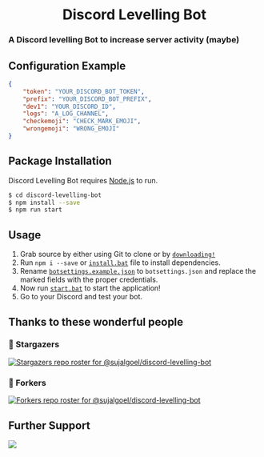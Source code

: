 <h1 align="center">Discord Levelling Bot</h1>


### A Discord levelling Bot to increase server activity (maybe)

## Configuration Example

```json
{
    "token": "YOUR_DISCORD_BOT_TOKEN",
    "prefix": "YOUR_DISCORD_BOT_PREFIX",
    "dev1": "YOUR_DISCORD_ID",
    "logs": "A_LOG_CHANNEL",
    "checkemoji": "CHECK_MARK_EMOJI",
    "wrongemoji": "WRONG_EMOJI"
}
```

## Package Installation

Discord Levelling Bot requires [Node.js](https://nodejs.org/) to run.


```sh
$ cd discord-levelling-bot
$ npm install --save
$ npm run start
```


## Usage

1. Grab source by either using Git to clone or by [`downloading!`](https://github.com/sujalgoel/discord-levelling-bot/archive/master.zip)
2. Run `npm i --save` or [`install.bat`](https://github.com/sujalgoel/discord-levelling-bot/blob/master/install.bat) file to install dependencies.
3. Rename [`botsettings.example.json`](https://github.com/sujalgoel/discord-levelling-bot/blob/master/botsettings.example.json) to `botsettings.json` and replace the marked fields with the proper credentials.
4. Now run [`start.bat`](https://github.com/sujalgoel/discord-levelling-bot/blob/master/start.bat) to start the application!
5. Go to your Discord and test your bot.

## Thanks to these wonderful people
### 🌟 Stargazers
[![Stargazers repo roster for @sujalgoel/discord-levelling-bot](https://reporoster.com/stars/sujalgoel/discord-levelling-bot)](https://github.com/sujalgoel/discord-levelling-bot/stargazers)
### 🍴 Forkers
[![Forkers repo roster for @sujalgoel/discord-levelling-bot](https://reporoster.com/forks/sujalgoel/discord-levelling-bot)](https://github.com/sujalgoel/discord-levelling-bot/network/members)

## Further Support

<a href="https://discord.gg/devs"><img src="https://invidget.switchblade.xyz/devs"/></a>
